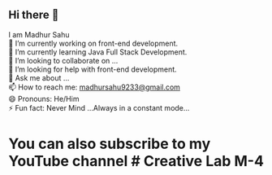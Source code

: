 ## Hi there 👋

<!--
**madhur9233/madhur9233** is a ✨ _special_ ✨ repository because its `README.md` (this file) appears on your GitHub profile.

Here are some ideas to get you started:

- 🔭 I’m currently working on ...
- 🌱 I’m currently learning ...
- 👯 I’m looking to collaborate on ...
- 🤔 I’m looking for help with ...
- 💬 Ask me about ...
- 📫 How to reach me: ...
- 😄 Pronouns: ...
- ⚡ Fun fact: ...
-->
I am Madhur Sahu<br>
🔭 I’m currently working on front-end development.<br>
🌱 I’m currently learning Java Full Stack Development.<br>
👯 I’m looking to collaborate on ...<br>
🤔 I’m looking for help with front-end development.<br>
💬 Ask me about ...<br>
📫 How to reach me: madhursahu9233@gmail.com<br>
😄 Pronouns: He/Him<br>
⚡ Fun fact: Never Mind ...Always in a constant mode...<br>
# You can also subscribe to my YouTube channel  # Creative Lab M-4<br>
